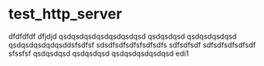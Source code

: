 # test_http_server
dfdfdfdf
dfjdjd
qsdqsdqsdqsdqsdqsdqsd
qsdqsdqsd
qsdqsdqsdqsd
qsdqsdqsdqdqsddsfsdfsf
sdsdfsdfsdfsfsdfsdfs
sdfsdfsdf
sdfsdfsdfsdfsdf
sfssfsf
qsdqsdqsd
qsdqsdqsd
qsdqsdqsdqsdqsd
edi1
